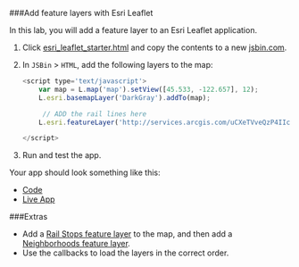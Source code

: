 ###Add feature layers with Esri Leaflet

In this lab, you will add a feature layer to an Esri Leaflet application.

1. Click [esri_leaflet_starter.html](src/esri_leaflet_starter.html) and copy the contents to a new [jsbin.com](http://jsbin.com).

2. In `JSBin` > `HTML`, add the following layers to the map:

	```javascript
	<script type='text/javascript'>
		var map = L.map('map').setView([45.533, -122.657], 12);
		L.esri.basemapLayer('DarkGray').addTo(map);

		 // ADD the rail lines here
		L.esri.featureLayer('http://services.arcgis.com/uCXeTVveQzP4IIcx/arcgis/rest/services/PDX_Rail_Lines_Styled/FeatureServer/0').addTo(map);

	</script>
	```
3. Run and test the app.

Your app should look something like this:
 * [Code](https://github.com/Esri/geodev-hackerlabs/blob/gh-pages/develop/src/add_feature_layers_leaflet.html)
 * [Live App](http://esri.github.io/geodev-hackerlabs/develop/src/add_feature_layers_leaflet.html)

###Extras
* Add a [Rail Stops feature layer](http://services.arcgis.com/uCXeTVveQzP4IIcx/arcgis/rest/services/PDX_Rail_Stops_Styled/FeatureServer/0) to the map,
 and then add a [Neighborhoods feature layer](http://services.arcgis.com/uCXeTVveQzP4IIcx/arcgis/rest/services/PDX_Neighborhoods_Styled/FeatureServer/0).
* Use the callbacks to load the layers in the correct order.
